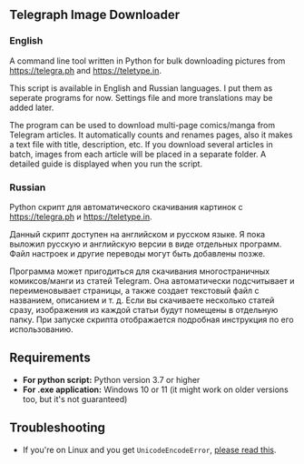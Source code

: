 ## Telegraph Image Downloader

### English

A command line tool written in Python for bulk downloading pictures from https://telegra.ph and https://teletype.in.

This script is available in English and Russian languages. I put them as seperate programs for now. Settings file and more translations may be added later.

The program can be used to download multi-page comics/manga from Telegram articles. It automatically counts and renames pages, also it makes a text file with title, description, etc. If you download several articles in batch, images from each article will be placed in a separate folder. A detailed guide is displayed when you run the script.

### Russian

Python скрипт для автоматического скачивания картинок с https://telegra.ph и https://teletype.in.

Данный скрипт доступен на английском и русском языке. Я пока выложил русскую и английскую версии в виде отдельных программ. Файл настроек и другие переводы могут быть добавлены позже.

Программа может пригодиться для скачивания многостраничных комиксов/манги из статей Telegram. Она автоматически подсчитывает и переименовывает страницы, а также создает текстовый файл с названием, описанием и т. д. Если вы скачиваете несколько статей сразу, изображения из каждой статьи будут помещены в отдельную папку. При запуске скрипта отображается подробная инструкция по его использованию.

## Requirements
- **For python script:** Python version 3.7 or higher
- **For .exe application:** Windows 10 or 11 (it might work on older versions too, but it's not guaranteed)

## Troubleshooting
- If you're on Linux and you get `UnicodeEncodeError`, [please read this](https://github.com/ARTEZON/telegraph-image-downloader/issues/2#issuecomment-1345515221).
